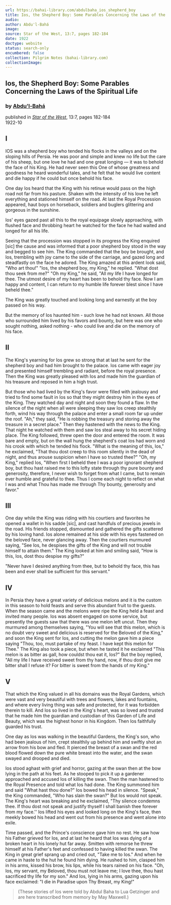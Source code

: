 ```yaml
---
url: https://bahai-library.com/abdulbaha_ios_shepherd_boy
title: Ios, the Shepherd Boy: Some Parables Concerning the Laws of the Spiritual Life
audio: 
author: Abdu'l-Bahá
image: 
source: Star of the West, 13:7, pages 182-184
date: 1922
doctype: website
status: search-only
encumbered: false
collection: Pilgrim Notes (bahai-library.com)
collectionImage: 
---
```



## Ios, the Shepherd Boy: Some Parables Concerning the Laws of the Spiritual Life

### by [Abdu'l-Bahá](https://bahai-library.com/author/Abdu'l-Bahá)

published in [_Star of the West_](https://bahai-library.com/series/Star%20of%20the%20West), 13:7, pages 182-184  
1922-10


## I

IOS was a shepherd boy who tended his flocks in the valleys and on the sloping hills of Persia. He was poor and simple and knew no life but the care of his sheep, but one love he had and one great longing — it was to behold the face of his King. He had never seen this One of whose greatness and goodness he heard wonderful tales, and he felt that he would live content and die happy if he could but once behold his face.  
  
One day Ios heard that the King with his retinue would pass on the high road not far from his pasture. Shaken with the intensity of his love he left everything and stationed himself on the road. At last the Royal Procession appeared, haut boys on horseback, soldiers and buglers glittering and gorgeous in the sunshine.  
  
Ios' eyes gazed past all this to the royal equipage slowly approaching, with flushed face and throbbing heart he watched for the face he had waited and longed for all his life.  
  
Seeing that the procession was stopped in its progress the King enquired \[sic\] the cause and was informed that a poor shepherd boy stood in the way and begged to see him. The King commanded that the boy be brought, and Ios, trembling with joy came to the side of the carriage, and gazed long and steadfastly on the face he adored. The King amazed at this ardent look said, "Who art thou!" "Ios, the shepherd boy, my King," he replied. "What dost thou seek from me?" "Oh my King," he said, "All my life I have longed for thee. The utmost desire of my heart has been to behold thy face. Now I am happy and content, I can return to my humble life forever blest since I have beheld thee."  
  
The King was greatly touched and looking long and earnestly at the boy passed on his way.  
  
But the memory of Ios haunted him - such love he had not known. All those who surrounded him lived by his favors and bounty, but here was one who sought nothing, asked nothing - who could live and die on the memory of his face.  

## II

The King's yearning for Ios grew so strong that at last he sent for the shepherd boy and had him brought to the palace. Ios came with eager joy and presented himself trembling and radiant, before the royal presence. Then the King was greatly pleased with Ios and made him the guardian of his treasure and reposed in him a high trust.  
  
But those who had lived by the King's favor were filled with jealousy and tried to find some fault in Ios so that they might destroy him in the eyes of the King. They watched day and night and soon they found a flaw. In the silence of the night when all were sleeping they saw Ios creep stealthily forth, wind his way through the palace and enter a small room far up under the roof. "Ah," they said, "He is robbing the treasury and storing away the treasure in a secret place." Then they hastened with the news to the King. That night he watched with them and saw Ios steal away to his secret hiding place. The King followed, threw open the door and entered the room. It was bare and empty, but on the wall hung the shepherd's coat Ios had worn and his crook with which he tended his flock. "What is the meaning of this, Ios," he exclaimed, "That thou dost creep to this room silently in the dead of night, and thus arouse suspicion when I have so trusted thee?" "Oh, my King," replied Ios, "When first I beheld thee I was a poor ignorant shepherd boy, but thou hast raised me to this lofty state through thy pure bounty and generosity, therefore, I never wish to forget from what I came, but to remain ever humble and grateful to thee. Thus I come each night to reflect on what I was and what Thou has made me through Thy bounty, generosity and favor."  

## III

One day while the King was riding with his courtiers and favorites he opened a wallet in his sadde \[sic\], and cast handfuls of precious jewels in the road. His friends stopped, dismounted and gathered the gifts scattered by his loving hand. Ios alone remained at his side with his eyes fastened on the beloved face, never glancing away. Then the courtiers murmured saying, "See Ios, he despises the gifts of the King and will not trouble himself to attain them." The King looked at him and smiling said, "How is this, Ios, dost thou despise my gifts?"  
  
"Never have I desired anything from thee, but to behold thy face, this has been and ever shall be sufficient for this servant."  

## IV

In Persia they have a great variety of delicious melons and it is the custom in this season to hold feasts and serve this abundant fruit to the guests. When the season came and the melons were ripe the King held a feast and invited many people. Ios was absent engaged on some service, but presently the guests saw that there was one melon left uncut. Then they murmured among themselves saying, "You will see that this melon, which is no doubt very sweet and delicious is reserved for the Beloved of the King," and soon the King sent for Ios, and cutting the melon gave him a piece saying "Thou, too, must partake of my feast. I have kept this melon for Thee." The King also took a piece, but when he tasted it he exclaimed "This melon is as bitter as gall, how couldst thou eat it, Ios?" But the boy replied, "All my life I have received sweet from thy hand, now, if thou dost give me bitter shall I refuse it? For bitter is sweet from the hands of my King."  

## V

That which the King valued in all his domains was the Royal Gardens, which were vast and very beautiful with trees and flowers, lakes and fountains, and where every living thing was safe and protected, for it was forbidden therein to kill. And Ios so lived in the King's heart, was so loved and trusted that he made him the guardian and custodian of this Garden of Life and Beauty, which was the highest honor in his Kingdom. Then Ios faithfully guarded his trust.  
  
One day as Ios was walking in the beautiful Gardens, the King's son, who had been jealous of him, crept stealthily up behind him and swiftly shot an arrow from his bow and fled. It pierced the breast of a swan and the red blood flowed down the pure white breast into the water, and the swan swayed and drooped and died.  
  
Ios stood aghast with grief and horror, gazing at the swan then at the bow lying in the path at his feet. As he stooped to pick it up a gardener approached and accused Ios of killing the swan. Then the man hastened to the Royal Presence and told what Ios had done. The King summoned him and said "What hast thou done?" Ios bowed his head in silence. "Speak," the King commanded, "Who has slain the swan?" But Ios would not speak. The King's heart was breaking and he exclaimed, "Thy silence condemns thee. If thou dost not speak and justify thyself I shall banish thee forever from my face.'' Ios lifted his eyes and looked long on the King's face, then meekly bowed his head and went out from his presence and went alone into exile.  
  
Time passed, and the Prince's conscience gave him no rest. He saw how his Father grieved for Ios, and at last he heard that Ios was dying of a broken heart in his lonely hut far away. Smitten with remorse he threw himself at his Father's feet and confessed to having killed the swan. The King in great grief sprang up and cried out, "Take me to Ios." And when he came in haste to the hut he found him dying. He rushed to him, clasped him in his arms, kissed his brow, his lips, while his tears rained on his face. "Oh, Ios, my servant, my Beloved, thou must not leave me; I love thee, thou hast sacrificed thy life for my son." And Ios, lying in his arms, gazing upon his face exclaimed: "I die in Paradise upon Thy Breast, my King!"

> (These stories of Ios were told by Abdul Baha to Lua Getzinger and are here transcribed from memory by May Maxwell.)